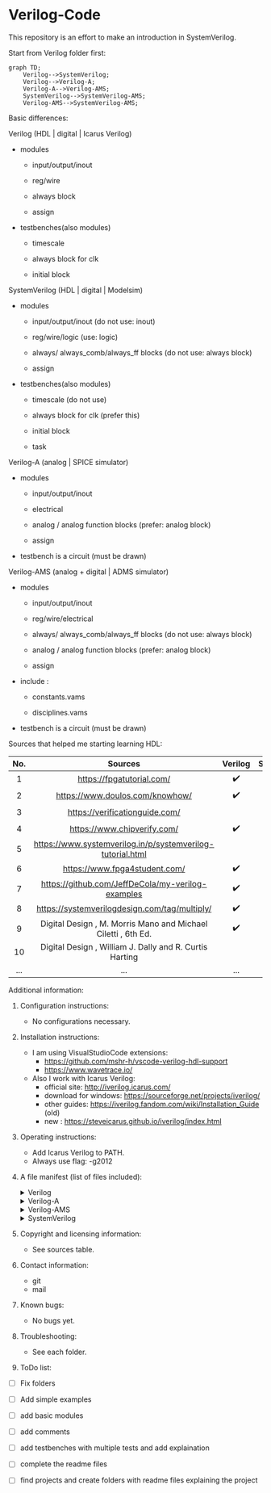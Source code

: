 # Verilog-Code

This repository is an effort to make an introduction in SystemVerilog.

Start from Verilog folder first:

```mermaid
graph TD;
    Verilog-->SystemVerilog;
    Verilog-->Verilog-A;
    Verilog-A-->Verilog-AMS;
    SystemVerilog-->SystemVerilog-AMS;
    Verilog-AMS-->SystemVerilog-AMS;
```

Basic differences:

Verilog (HDL | digital | Icarus Verilog)

- modules

  - input/output/inout

  - reg/wire

  - always block

  - assign

- testbenches(also modules)

  - timescale

  - always block for clk

  - initial block

SystemVerilog (HDL | digital | Modelsim)

- modules

  - input/output/inout (do not use: inout)

  - reg/wire/logic (use: logic)

  - always/ always_comb/always_ff blocks (do not use: always block)

  - assign

- testbenches(also modules)

  - timescale (do not use)

  - always block for clk (prefer this)

  - initial block

  - task

Verilog-A (analog | SPICE simulator)

- modules

  - input/output/inout

  - electrical

  - analog / analog function blocks (prefer: analog block)

  - assign

- testbench is a circuit (must be drawn)

Verilog-AMS (analog + digital | ADMS simulator)

- modules

  - input/output/inout

  - reg/wire/electrical

  - always/ always_comb/always_ff blocks (do not use: always block)

  - analog / analog function blocks (prefer: analog block)

  - assign

- include :

  - constants.vams

  - disciplines.vams

- testbench is a circuit (must be drawn)

Sources that helped me starting learning HDL:

|  No. |                          Sources                              |       Verilog      |    SystemVerilog   |        UVM         |        VHDL        |      SystemC       | 
|:----:|:-------------------------------------------------------------:|:------------------:|:------------------:|:------------------:|:------------------:|:------------------:| 
|   1  | https://fpgatutorial.com/                                     | :heavy_check_mark: | :heavy_check_mark: |                    | :heavy_check_mark: | :heavy_check_mark: | 
|   2  | https://www.doulos.com/knowhow/                               | :heavy_check_mark: | :heavy_check_mark: |                    | :heavy_check_mark: | :heavy_check_mark: | 
|   3  | https://verificationguide.com/                                |                    | :heavy_check_mark: | :heavy_check_mark: |                    | :heavy_check_mark: | 
|   4  | https://www.chipverify.com/                                   | :heavy_check_mark: | :heavy_check_mark: | :heavy_check_mark: |                    |                    | 
|   5  | https://www.systemverilog.in/p/systemverilog-tutorial.html    |                    | :heavy_check_mark: | :heavy_check_mark: |                    |                    | 
|   6  | https://www.fpga4student.com/                                 | :heavy_check_mark: |                    |                    | :heavy_check_mark: |                    | 
|   7  | https://github.com/JeffDeCola/my-verilog-examples             | :heavy_check_mark: |                    |                    |                    |                    | 
|   8  | https://systemverilogdesign.com/tag/multiply/                 | :heavy_check_mark: | :heavy_check_mark: |                    |                    |                    | 
|   9  | Digital Design , M. Morris Mano and Michael Ciletti , 6th Ed. | :heavy_check_mark: | :heavy_check_mark: |                    | :heavy_check_mark: |                    | 
|  10  | Digital Design , William J. Dally and R. Curtis Harting       |                    | :heavy_check_mark: |                    |                    |                    | 
|  ... |                            ...                                |         ...        |         ...        |        ...         |         ...        |         ...        | 



Additional information:

1. Configuration instructions:
    * No configurations necessary.

2. Installation instructions:
    * I am using VisualStudioCode extensions:
        + https://github.com/mshr-h/vscode-verilog-hdl-support
        + https://www.wavetrace.io/
    * Also I work with Icarus Verilog:
        + official site: http://iverilog.icarus.com/
        + download for windows: https://sourceforge.net/projects/iverilog/
        + other guides: https://iverilog.fandom.com/wiki/Installation_Guide (old)
        + new : https://steveicarus.github.io/iverilog/index.html
3. Operating instructions:
    * Add Icarus Verilog to PATH.
    * Always use flag: -g2012 
4. A file manifest (list of files included):
    <details>
    <summary>Verilog</summary>
        <p> >   intro</p>
        <p> >   tutorial</p>
    </details>

    <details>
    <summary>Verilog-A</summary>
        <p> >   intro</p>
        <p> >   tutorial</p>
    </details>
    
    <details>
    <summary>Verilog-AMS</summary>
        <p> >   intro</p>
        <p> >   tutorial</p>
    </details>
    
    <details>
    <summary>SystemVerilog</summary>
        <p> >   course-material</p>
        <p> >   tutorial</p>
        <p> >   projects</p>
    </details>
    
5. Copyright and licensing information:
    * See sources table.
6. Contact information:
    * git 
    * mail
7. Known bugs:
    * No bugs yet.
8. Troubleshooting:
    * See each folder.
9. ToDo list:
- [ ] Fix folders
- [ ] Add simple examples
- [ ] add basic modules
- [ ] add comments
- [ ] add testbenches with multiple tests and add explaination
- [ ] complete the readme files
- [ ] find projects and create folders with readme files explaining the project



